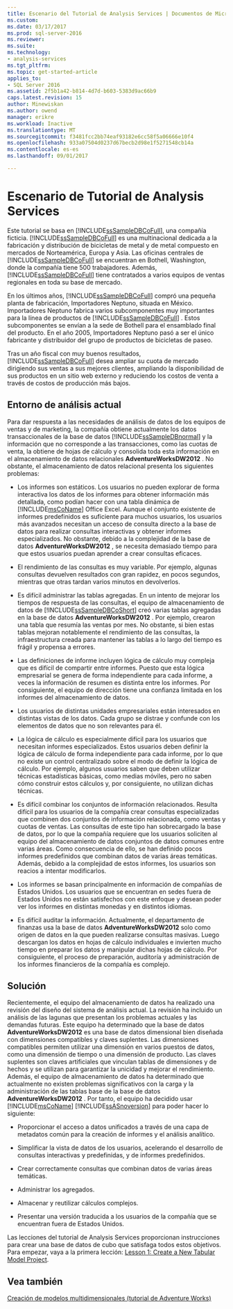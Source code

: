 ```yaml
---
title: Escenario del Tutorial de Analysis Services | Documentos de Microsoft
ms.custom: 
ms.date: 03/17/2017
ms.prod: sql-server-2016
ms.reviewer: 
ms.suite: 
ms.technology:
- analysis-services
ms.tgt_pltfrm: 
ms.topic: get-started-article
applies_to:
- SQL Server 2016
ms.assetid: 2f5b1a42-b814-4d7d-b603-5383d9ac66b9
caps.latest.revision: 15
author: Minewiskan
ms.author: owend
manager: erikre
ms.workload: Inactive
ms.translationtype: MT
ms.sourcegitcommit: f3481fcc2bb74eaf93182e6cc58f5a06666e10f4
ms.openlocfilehash: 933a07504d0237d67becb2d98e1f5271548cb14a
ms.contentlocale: es-es
ms.lasthandoff: 09/01/2017

---
```

# <a name="analysis-services-tutorial-scenario"></a>Escenario de Tutorial de Analysis Services
Este tutorial se basa en [!INCLUDE[ssSampleDBCoFull](../includes/sssampledbcofull-md.md)], una compañía ficticia. [!INCLUDE[ssSampleDBCoFull](../includes/sssampledbcofull-md.md)] es una multinacional dedicada a la fabricación y distribución de bicicletas de metal y de metal compuesto en mercados de Norteamérica, Europa y Asia. Las oficinas centrales de [!INCLUDE[ssSampleDBCoFull](../includes/sssampledbcofull-md.md)] se encuentran en Bothell, Washington, donde la compañía tiene 500 trabajadores. Además, [!INCLUDE[ssSampleDBCoFull](../includes/sssampledbcofull-md.md)] tiene contratados a varios equipos de ventas regionales en toda su base de mercado.  
  
En los últimos años, [!INCLUDE[ssSampleDBCoFull](../includes/sssampledbcofull-md.md)] compró una pequeña planta de fabricación, Importadores Neptuno, situada en México. Importadores Neptuno fabrica varios subcomponentes muy importantes para la línea de productos de [!INCLUDE[ssSampleDBCoFull](../includes/sssampledbcofull-md.md)] . Estos subcomponentes se envían a la sede de Bothell para el ensamblado final del producto. En el año 2005, Importadores Neptuno pasó a ser el único fabricante y distribuidor del grupo de productos de bicicletas de paseo.  
  
Tras un año fiscal con muy buenos resultados, [!INCLUDE[ssSampleDBCoFull](../includes/sssampledbcofull-md.md)] desea ampliar su cuota de mercado dirigiendo sus ventas a sus mejores clientes, ampliando la disponibilidad de sus productos en un sitio web externo y reduciendo los costos de venta a través de costos de producción más bajos.  
  
## <a name="current-analysis-environment"></a>Entorno de análisis actual  
Para dar respuesta a las necesidades de análisis de datos de los equipos de ventas y de marketing, la compañía obtiene actualmente los datos transaccionales de la base de datos [!INCLUDE[ssSampleDBnormal](../includes/sssampledbnormal-md.md)] y la información que no corresponde a las transacciones, como las cuotas de venta, la obtiene de hojas de cálculo y consolida toda esta información en el almacenamiento de datos relacionales **AdventureWorksDW2012** . No obstante, el almacenamiento de datos relacional presenta los siguientes problemas:  
  
-   Los informes son estáticos. Los usuarios no pueden explorar de forma interactiva los datos de los informes para obtener información más detallada, como podían hacer con una tabla dinámica de [!INCLUDE[msCoName](../includes/msconame-md.md)] Office Excel. Aunque el conjunto existente de informes predefinidos es suficiente para muchos usuarios, los usuarios más avanzados necesitan un acceso de consulta directo a la base de datos para realizar consultas interactivas y obtener informes especializados. No obstante, debido a la complejidad de la base de datos **AdventureWorksDW2012** , se necesita demasiado tiempo para que estos usuarios puedan aprender a crear consultas eficaces.  
  
-   El rendimiento de las consultas es muy variable. Por ejemplo, algunas consultas devuelven resultados con gran rapidez, en pocos segundos, mientras que otras tardan varios minutos en devolverlos.  
  
-   Es difícil administrar las tablas agregadas. En un intento de mejorar los tiempos de respuesta de las consultas, el equipo de almacenamiento de datos de [!INCLUDE[ssSampleDBCoShort](../includes/sssampledbcoshort-md.md)] creó varias tablas agregadas en la base de datos **AdventureWorksDW2012** . Por ejemplo, crearon una tabla que resumía las ventas por mes. No obstante, si bien estas tablas mejoran notablemente el rendimiento de las consultas, la infraestructura creada para mantener las tablas a lo largo del tiempo es frágil y propensa a errores.  
  
-   Las definiciones de informe incluyen lógica de cálculo muy compleja que es difícil de compartir entre informes. Puesto que esta lógica empresarial se genera de forma independiente para cada informe, a veces la información de resumen es distinta entre los informes. Por consiguiente, el equipo de dirección tiene una confianza limitada en los informes del almacenamiento de datos.  
  
-   Los usuarios de distintas unidades empresariales están interesados en distintas vistas de los datos. Cada grupo se distrae y confunde con los elementos de datos que no son relevantes para él.  
  
-   La lógica de cálculo es especialmente difícil para los usuarios que necesitan informes especializados. Estos usuarios deben definir la lógica de cálculo de forma independiente para cada informe, por lo que no existe un control centralizado sobre el modo de definir la lógica de cálculo. Por ejemplo, algunos usuarios saben que deben utilizar técnicas estadísticas básicas, como medias móviles, pero no saben cómo construir estos cálculos y, por consiguiente, no utilizan dichas técnicas.  
  
-   Es difícil combinar los conjuntos de información relacionados. Resulta difícil para los usuarios de la compañía crear consultas especializadas que combinen dos conjuntos de información relacionada, como ventas y cuotas de ventas. Las consultas de este tipo han sobrecargado la base de datos, por lo que la compañía requiere que los usuarios soliciten al equipo del almacenamiento de datos conjuntos de datos comunes entre varias áreas. Como consecuencia de ello, se han definido pocos informes predefinidos que combinan datos de varias áreas temáticas. Además, debido a la complejidad de estos informes, los usuarios son reacios a intentar modificarlos.  
  
-   Los informes se basan principalmente en información de compañías de Estados Unidos. Los usuarios que se encuentran en sedes fuera de Estados Unidos no están satisfechos con este enfoque y desean poder ver los informes en distintas monedas y en distintos idiomas.  
  
-   Es difícil auditar la información. Actualmente, el departamento de finanzas usa la base de datos **AdventureWorksDW2012** solo como origen de datos en la que pueden realizarse consultas masivas. Luego descargan los datos en hojas de cálculo individuales e invierten mucho tiempo en preparar los datos y manipular dichas hojas de cálculo. Por consiguiente, el proceso de preparación, auditoría y administración de los informes financieros de la compañía es complejo.  
  
## <a name="the-solution"></a>Solución  
Recientemente, el equipo del almacenamiento de datos ha realizado una revisión del diseño del sistema de análisis actual. La revisión ha incluido un análisis de las lagunas que presentan los problemas actuales y las demandas futuras. Este equipo ha determinado que la base de datos **AdventureWorksDW2012** es una base de datos dimensional bien diseñada con dimensiones compatibles y claves suplentes. Las dimensiones compatibles permiten utilizar una dimensión en varios puestos de datos, como una dimensión de tiempo o una dimensión de producto. Las claves suplentes son claves artificiales que vinculan tablas de dimensiones y de hechos y se utilizan para garantizar la unicidad y mejorar el rendimiento. Además, el equipo de almacenamiento de datos ha determinado que actualmente no existen problemas significativos con la carga y la administración de las tablas base de la base de datos **AdventureWorksDW2012** . Por tanto, el equipo ha decidido usar [!INCLUDE[msCoName](../includes/msconame-md.md)] [!INCLUDE[ssASnoversion](../includes/ssasnoversion-md.md)] para poder hacer lo siguiente:  
  
-   Proporcionar el acceso a datos unificados a través de una capa de metadatos común para la creación de informes y el análisis analítico.  
  
-   Simplificar la vista de datos de los usuarios, acelerando el desarrollo de consultas interactivas y predefinidas, y de informes predefinidos.  
  
-   Crear correctamente consultas que combinan datos de varias áreas temáticas.  
  
-   Administrar los agregados.  
  
-   Almacenar y reutilizar cálculos complejos.  
  
-   Presentar una versión traducida a los usuarios de la compañía que se encuentran fuera de Estados Unidos.  
  
Las lecciones del tutorial de Analysis Services proporcionan instrucciones para crear una base de datos de cubo que satisfaga todos estos objetivos. Para empezar, vaya a la primera lección: [Lesson 1: Create a New Tabular Model Project](../analysis-services/lesson-1-create-a-new-tabular-model-project.md).  
  
## <a name="see-also"></a>Vea también  
[Creación de modelos multidimensionales &#40;tutorial de Adventure Works&#41;](../analysis-services/multidimensional-modeling-adventure-works-tutorial.md)  
  
  
  

